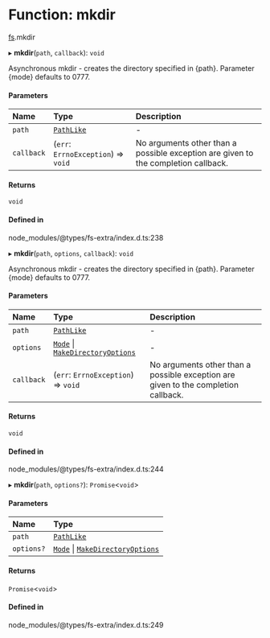 # Function: mkdir

[fs](../modules/fs.md).mkdir

▸ **mkdir**(`path`, `callback`): `void`

Asynchronous mkdir - creates the directory specified in {path}.  Parameter {mode} defaults to 0777.

#### Parameters

| Name | Type | Description |
| :------ | :------ | :------ |
| `path` | [`PathLike`](../types/fs.PathLike.md) | - |
| `callback` | (`err`: `ErrnoException`) => `void` | No arguments other than a possible exception are given to the completion callback. |

#### Returns

`void`

#### Defined in

node_modules/@types/fs-extra/index.d.ts:238

▸ **mkdir**(`path`, `options`, `callback`): `void`

Asynchronous mkdir - creates the directory specified in {path}.  Parameter {mode} defaults to 0777.

#### Parameters

| Name | Type | Description |
| :------ | :------ | :------ |
| `path` | [`PathLike`](../types/fs.PathLike.md) | - |
| `options` | [`Mode`](../types/fs.Mode.md) \| [`MakeDirectoryOptions`](../interfaces/fs.MakeDirectoryOptions.md) | - |
| `callback` | (`err`: `ErrnoException`) => `void` | No arguments other than a possible exception are given to the completion callback. |

#### Returns

`void`

#### Defined in

node_modules/@types/fs-extra/index.d.ts:244

▸ **mkdir**(`path`, `options?`): `Promise`<`void`\>

#### Parameters

| Name | Type |
| :------ | :------ |
| `path` | [`PathLike`](../types/fs.PathLike.md) |
| `options?` | [`Mode`](../types/fs.Mode.md) \| [`MakeDirectoryOptions`](../interfaces/fs.MakeDirectoryOptions.md) |

#### Returns

`Promise`<`void`\>

#### Defined in

node_modules/@types/fs-extra/index.d.ts:249
